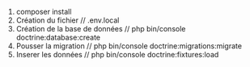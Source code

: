 1. composer install
2. Création du fichier // .env.local 
3. Création de la base de données // php bin/console doctrine:database:create
4. Pousser la migration // php bin/console doctrine:migrations:migrate
5. Inserer les données // php bin/console doctrine:fixtures:load
